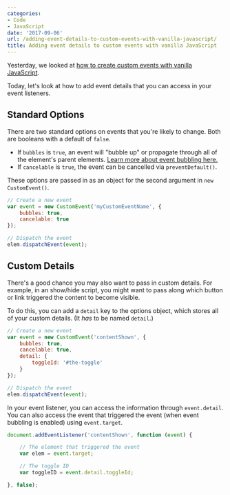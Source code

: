 ```yaml
---
categories:
- Code
- JavaScript
date: '2017-09-06'
url: /adding-event-details-to-custom-events-with-vanilla-javascript/
title: Adding event details to custom events with vanilla JavaScript
---
```


Yesterday, we looked at [how to create custom events with vanilla JavaScript](/custom-events-with-vanilla-javascript/).

Today, let's look at how to add event details that you can access in your event listeners.

## Standard Options

There are two standard options on events that you're likely to change. Both are booleans with a default of `false`.

- If `bubbles` is `true`, an event will "bubble up" or propagate through all of the element's parent elements. [Learn more about event bubbling here.](/attaching-multiple-elements-to-a-single-event-listener-in-vanilla-js/)
- If `cancelable` is `true`, the event can be cancelled via `preventDefault()`.

These options are passed in as an object for the second argument in `new CustomEvent()`.

```js
// Create a new event
var event = new CustomEvent('myCustomEventName', {
	bubbles: true,
	cancelable: true
});

// Dispatch the event
elem.dispatchEvent(event);
```

## Custom Details

There's a good chance you may also want to pass in custom details. For example, in an show/hide script, you might want to pass along which button or link triggered the content to become visible.

To do this, you can add a `detail` key to the options object, which stores all of your custom details. (It *has* to be named `detail`.)

```js
// Create a new event
var event = new CustomEvent('contentShown', {
	bubbles: true,
	cancelable: true,
	detail: {
		toggleId: '#the-toggle'
	}
});

// Dispatch the event
elem.dispatchEvent(event);
```

In your event listener, you can access the information through `event.detail`. You can also access the event that triggered the event (when event bubbling is enabled) using `event.target`.

```js
document.addEventListener('contentShown', function (event) {

	// The element that triggered the event
	var elem = event.target;

	// The toggle ID
	var toggleID = event.detail.toggleId;

}, false);
```